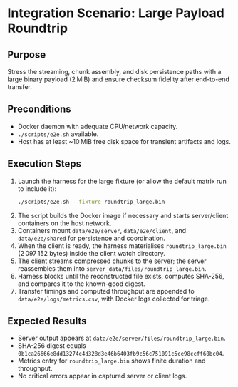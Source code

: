 # Integration Scenario: Large Payload Roundtrip

## Purpose
Stress the streaming, chunk assembly, and disk persistence paths with a large binary payload (2 MiB) and ensure checksum fidelity after end-to-end transfer.

## Preconditions
- Docker daemon with adequate CPU/network capacity.
- `./scripts/e2e.sh` available.
- Host has at least ~10 MiB free disk space for transient artifacts and logs.

## Execution Steps
1. Launch the harness for the large fixture (or allow the default matrix run to include it):
   ```bash
   ./scripts/e2e.sh --fixture roundtrip_large.bin
   ```
2. The script builds the Docker image if necessary and starts server/client containers on the host network.
3. Containers mount `data/e2e/server`, `data/e2e/client`, and `data/e2e/shared` for persistence and coordination.
4. When the client is ready, the harness materialises `roundtrip_large.bin` (2 097 152 bytes) inside the client watch directory.
5. The client streams compressed chunks to the server; the server reassembles them into `server_data/files/roundtrip_large.bin`.
6. Harness blocks until the reconstructed file exists, computes SHA-256, and compares it to the known-good digest.
7. Transfer timings and computed throughput are appended to `data/e2e/logs/metrics.csv`, with Docker logs collected for triage.

## Expected Results
- Server output appears at `data/e2e/server/files/roundtrip_large.bin`.
- SHA-256 digest equals `0b1ca26666e8dd13274c4d328d3e46b6403fb9c56c751091c5ce98ccff60bc04`.
- Metrics entry for `roundtrip_large.bin` shows finite duration and throughput.
- No critical errors appear in captured server or client logs.
